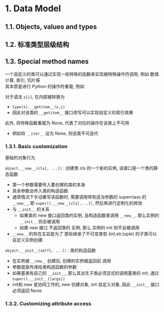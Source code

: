 
# 1. Data Model

## 1.1. Objects, values and types

## 1.2. 标准类型层级结构

## 1.3. Special method names

一个自定义的类可以通过实现一些特殊的函数来实现被特殊操作符调用, 例如 数值计算, 索引, 切片等   
其本质是进行 Python 的操作符重载, 例如 

对于语法 `x[i]`, 在内部被转换为
* `type(x).__getitem__(x,i)`  
* 因此对该类的 `__getitem__` 接口改写可以实现自定义的索引效果

此外, 将特殊函数重载为 None, 代表了对应的操作在该类上不可用
* 例如将 `__iter__` 设为 None, 则该类不可迭代

### 1.3.1. Basic customization

基础的对象行为  

`object.__new__(cls[, ...])`  : 创建类 cls 的一个新的实例, 该接口是一个类的静态函数
* 第一个参数需要传入要创建的类的本身
* 其余参数会传入类的构造函数
* 通常情况下手动重写该函数时, 需要调用带有适当参数的 superclass 的 `__new__`, 即 `super().__new__(cls[,...])`, 然后再进行定制化的修改
* 与 `__init__` 的关系
  * 如果类的 new 接口返回类的实例, 且构造函数里调用 `__new__`. 那么实例的 `__init__` 则会被调用  
  * 如果 new 接口 不返回类的 实例, 那么 实例的 init 则不会被调用
* `__new__` 的存在主旨是为了 那些继承了不可变类型 (int,str,tuple) 的子类可以自定义实例创建.


`object.__init__(self[, ...])` : 类的构造函数
* 在实例被 `__new__` 创建后, 创建的实例被返回前 调用
* 参数就是传递给类构造函数的参数
* 如果基类有自己的 `__init__`, 那么其派生子类必须显式的调用基类的 init, 通过 `super().__init__([args])`
* init和 new 是协同工作的, new 创建对象, init 自定义对象, 因此 `__init__` 接口必须返回 None




### 1.3.2. Customizing attribute access

